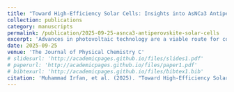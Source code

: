 ```yaml
---
title: "Toward High-Efficiency Solar Cells: Insights into AsNCa3 Antiperovskite as an Active Layer"
collection: publications
category: manuscripts
permalink: /publication/2025-09-25-asnca3-antiperovskite-solar-cells
excerpt: 'Advances in photovoltaic technology are a viable route for contributing to cleaner and more sustainable energy solutions, placing perovskite-based materials among the best candidates for solar energy conversion. However, some challenges must be addressed to enhance their performance and stability.'
date: 2025-09-25
venue: 'The Journal of Physical Chemistry C'
# slidesurl: 'http://academicpages.github.io/files/slides1.pdf'
# paperurl: 'http://academicpages.github.io/files/paper1.pdf'
# bibtexurl: 'http://academicpages.github.io/files/bibtex1.bib'
citation: 'Muhammad Irfan, et al. (2025). "Toward High-Efficiency Solar Cells: Insights into AsNCa3 Antiperovskite as an Active Layer." <i>The Journal of Physical Chemistry C</i>. https://doi.org/10.1021/acs.jpcc.5c05620.'
---
```

